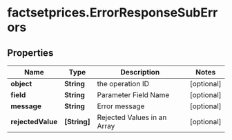 # factsetprices.ErrorResponseSubErrors

## Properties

Name | Type | Description | Notes
------------ | ------------- | ------------- | -------------
**object** | **String** | the operation ID | [optional] 
**field** | **String** | Parameter Field Name | [optional] 
**message** | **String** | Error message | [optional] 
**rejectedValue** | **[String]** | Rejected Values in an Array | [optional] 


